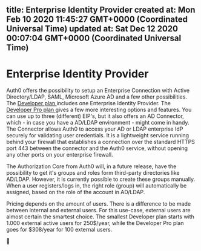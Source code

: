 
title: Enterprise Identity Provider
created at: Mon Feb 10 2020 11:45:27 GMT+0000 (Coordinated Universal Time)
updated at: Sat Dec 12 2020 00:07:04 GMT+0000 (Coordinated Universal Time)
---

# Enterprise Identity Provider

Auth0 offers the possibility to setup an Enterprise Connection with Active Directory/LDAP, SAML, Microsoft Azure AD and a few other possibilities. The [Developer plan ](https://auth0.com/pricing/)includes one Enterprise Identity Provider. The [Developer Pro plan ](https://auth0.com/pricing/)gives a few more interesting options and features. You can use up to three (different) EIP's, but it also offers an AD Connector, which - in case you have a AD/LDAP environment - might come in handy. The Connector allows Auth0 to access your AD or LDAP enterprise IdP securely for validating user credentials. It is a lightweight service running behind your firewall that establishes a connection over the standard HTTPS port 443 between the connector and the Auth0 service, without opening any other ports on your enterprise firewall.

The Authorization Core from Auth0 will, in a future release, have the possibility to get it's groups and roles form third-party directories like AD/LDAP. However, it is currently possible to create these groups manually. When a user registers/logs in, the right role (group) will automatically be assigned, based on the role of the account in AD/LDAP.

Pricing depends on the amount of users. There is a difference to be made between internal and external users. For this use-case, external users are almost certain the smartest choice. The smallest Developer plan starts with 1.000 external active users for 250$/year, while the Developer Pro plan goes for $308/year for 100 external users.



          
